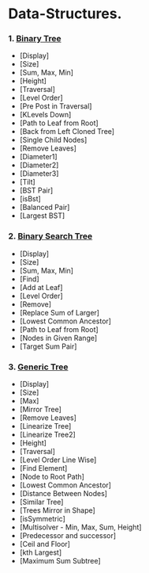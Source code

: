 # Data-Structures.

### 1. [Binary Tree](https://github.com/Utsavd7/Data-Structures/blob/main/Binary%20Tree/BinaryTree.java)

- [Display]
- [Size]
- [Sum, Max, Min]
- [Height]
- [Traversal]
- [Level Order]
- [Pre Post in Traversal]
- [KLevels Down]
- [Path to Leaf from Root]
- [Back from Left Cloned Tree]
- [Single Child Nodes]
- [Remove Leaves]
- [Diameter1]
- [Diameter2]
- [Diameter3]
- [Tilt]
- [BST Pair]
- [isBst]
- [Balanced Pair]
- [Largest BST]


### 2. [Binary Search Tree](https://github.com/Utsavd7/Data-Structures/blob/main/Binary%20Search%20Tree/BST.java)

- [Display]
- [Size]
- [Sum, Max, Min]
- [Find]
- [Add at Leaf]
- [Level Order]
- [Remove]
- [Replace Sum of Larger]
- [Lowest Common Ancestor]
- [Path to Leaf from Root]
- [Nodes in Given Range]
- [Target Sum Pair]

### 3. [Generic Tree](https://github.com/Utsavd7/Data-Structures/blob/main/Generic%20Tree/GenericTree.java)

- [Display]
- [Size]
- [Max]
- [Mirror Tree]
- [Remove Leaves]
- [Linearize Tree]
- [Linearize Tree2]
- [Height]
- [Traversal]
- [Level Order Line Wise]
- [Find Element]
- [Node to Root Path]
- [Lowest Common Ancestor]
- [Distance Between Nodes]
- [Similar Tree]
- [Trees Mirror in Shape]
- [isSymmetric]
- [Multisolver - Min, Max, Sum, Height]
- [Predecessor and successor]
- [Ceil and Floor]
- [kth Largest]
- [Maximum Sum Subtree]
